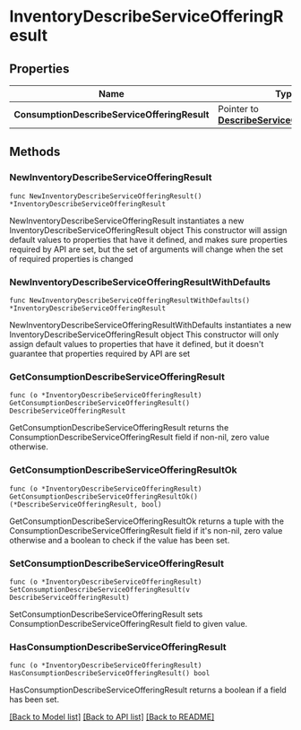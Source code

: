 # InventoryDescribeServiceOfferingResult

## Properties

Name | Type | Description | Notes
------------ | ------------- | ------------- | -------------
**ConsumptionDescribeServiceOfferingResult** | Pointer to [**DescribeServiceOfferingResult**](DescribeServiceOfferingResult.md) |  | [optional] 

## Methods

### NewInventoryDescribeServiceOfferingResult

`func NewInventoryDescribeServiceOfferingResult() *InventoryDescribeServiceOfferingResult`

NewInventoryDescribeServiceOfferingResult instantiates a new InventoryDescribeServiceOfferingResult object
This constructor will assign default values to properties that have it defined,
and makes sure properties required by API are set, but the set of arguments
will change when the set of required properties is changed

### NewInventoryDescribeServiceOfferingResultWithDefaults

`func NewInventoryDescribeServiceOfferingResultWithDefaults() *InventoryDescribeServiceOfferingResult`

NewInventoryDescribeServiceOfferingResultWithDefaults instantiates a new InventoryDescribeServiceOfferingResult object
This constructor will only assign default values to properties that have it defined,
but it doesn't guarantee that properties required by API are set

### GetConsumptionDescribeServiceOfferingResult

`func (o *InventoryDescribeServiceOfferingResult) GetConsumptionDescribeServiceOfferingResult() DescribeServiceOfferingResult`

GetConsumptionDescribeServiceOfferingResult returns the ConsumptionDescribeServiceOfferingResult field if non-nil, zero value otherwise.

### GetConsumptionDescribeServiceOfferingResultOk

`func (o *InventoryDescribeServiceOfferingResult) GetConsumptionDescribeServiceOfferingResultOk() (*DescribeServiceOfferingResult, bool)`

GetConsumptionDescribeServiceOfferingResultOk returns a tuple with the ConsumptionDescribeServiceOfferingResult field if it's non-nil, zero value otherwise
and a boolean to check if the value has been set.

### SetConsumptionDescribeServiceOfferingResult

`func (o *InventoryDescribeServiceOfferingResult) SetConsumptionDescribeServiceOfferingResult(v DescribeServiceOfferingResult)`

SetConsumptionDescribeServiceOfferingResult sets ConsumptionDescribeServiceOfferingResult field to given value.

### HasConsumptionDescribeServiceOfferingResult

`func (o *InventoryDescribeServiceOfferingResult) HasConsumptionDescribeServiceOfferingResult() bool`

HasConsumptionDescribeServiceOfferingResult returns a boolean if a field has been set.


[[Back to Model list]](../README.md#documentation-for-models) [[Back to API list]](../README.md#documentation-for-api-endpoints) [[Back to README]](../README.md)


